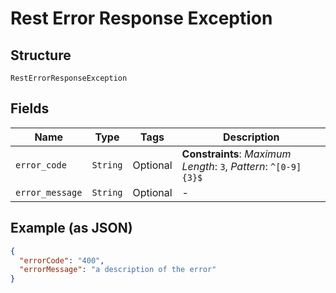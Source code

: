 
# Rest Error Response Exception

## Structure

`RestErrorResponseException`

## Fields

| Name | Type | Tags | Description |
|  --- | --- | --- | --- |
| `error_code` | `String` | Optional | **Constraints**: *Maximum Length*: `3`, *Pattern*: `^[0-9]{3}$` |
| `error_message` | `String` | Optional | - |

## Example (as JSON)

```json
{
  "errorCode": "400",
  "errorMessage": "a description of the error"
}
```

